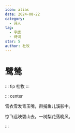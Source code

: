 ```yaml
---
icon: alias
date: 2024-08-22
category:
  - 诗人
tag:
  - 李唐
  - 诗词
star: 5
author: 杜牧
---
```


# 鹭鸶

<!-- more -->

::: tip
杜牧
:::


::: center 

雪衣雪发青玉嘴，群捕鱼儿溪影中。

惊飞远映碧山去，一树梨花落晚风。

:::